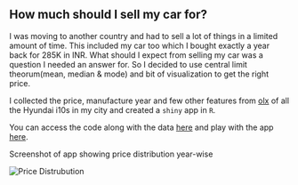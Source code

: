 How much should I sell my car for?
----------------------------------

I was moving to another country and had to sell a lot of things in a
limited amount of time. This included my car too which I bought exactly
a year back for 285K in INR. What should I expect from selling my car
was a question I needed an answer for. So I decided to use central limit
theorum(mean, median & mode) and bit of visualization to get the right
price.

I collected the price, manufacture year and few other features from
[olx](https://www.olx.in/) of all the Hyundai i10s in my city and
created a `shiny` app in `R`.

You can access the code along with the data
[here](https://github.com/nitishsahay023/olxCars) and play with the app
[here](https://nitishsahay.shinyapps.io/olxCarsGit/).

Screenshot of app showing price distribution year-wise

![Price
Distrubution](https://github.com/nitishsahay023/nitishsahay023.github.io/images/olxCarsSnapshot.PNG)
